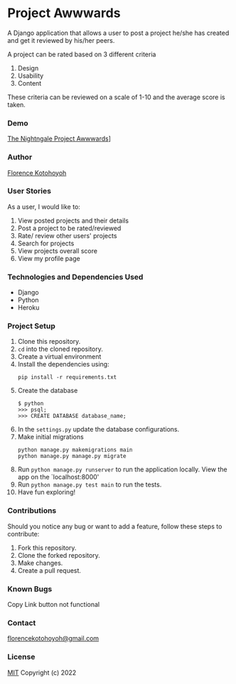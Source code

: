 # Project Awwwards 
A Django application that allows a user to post a project he/she has created and get it reviewed by his/her peers.

A project can be rated based on 3 different criteria

1. Design
2. Usability
3. Content

These criteria can be reviewed on a scale of 1-10 and the average score is taken.

### Demo
[The Nightngale Project Awwwards](https://thenightngale-project-awwwards.herokuapp.com/)]

### Author
[Florence Kotohoyoh](https://github.com/Flokots)

### User Stories
As a user, I would like to:

1. View posted projects and their details
2. Post a project to be rated/reviewed
3. Rate/ review other users' projects
4. Search for projects 
5. View projects overall score
6. View my profile page

### Technologies and Dependencies Used
* Django
* Python
* Heroku
  
### Project Setup
1. Clone this repository.
2. `cd` into the cloned repository.
3. Create a virtual environment
4. Install the dependencies using:
   ```
   pip install -r requirements.txt
   ```
5. Create the database
   ```
   $ python
   >>> psql;
   >>> CREATE DATABASE database_name;
   ```
6. In the `settings.py` update the database configurations.
7. Make initial migrations 
   ```
   python manage.py makemigrations main
   python manage.py manage.py migrate
   ```
8. Run `python manage.py runserver` to run the application locally. View the app on the `localhost:8000'
9. Run `python manage.py test main` to run the tests.
10. Have fun exploring!
  
### Contributions
Should you notice any bug or  want to add a feature, follow these steps to contribute:
1. Fork this repository.
2. Clone the forked repository.
3. Make changes.
4. Create a pull request.

### Known Bugs
Copy Link button not functional
### Contact
florencekotohoyoh@gmail.com
### License
[MIT](choosealicense.com/licenses/mit)
Copyright (c) 2022
